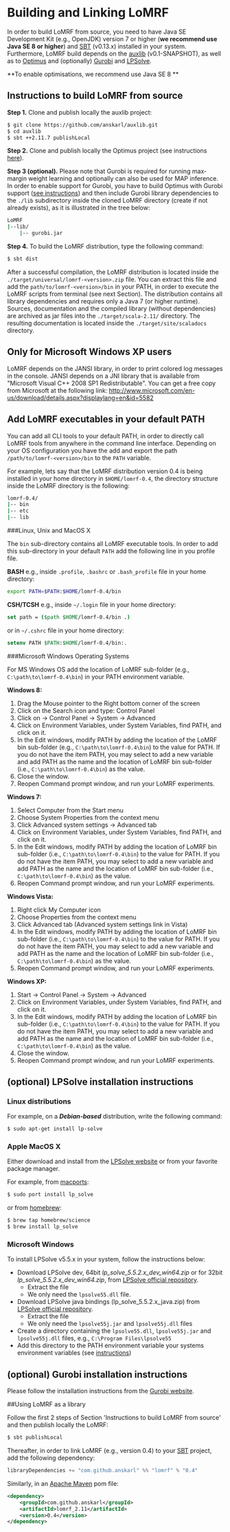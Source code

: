 # Building and Linking LoMRF

In order to build LoMRF from source, you need to have Java SE Development Kit (e.g., OpenJDK) version 7 or higher
(**we recommend use Java SE 8 or higher**) and [SBT](http://www.scala-sbt.org/) (v0.13.x) installed in
your system. Furthermore, LoMRF build depends on the [auxlib](https://github.com/anskarl/auxlib) (v0.1-SNAPSHOT),
as well as to [Optimus](https://github.com/vagm/Optimus) and (optionally) [Gurobi](http://www.gurobi.com/) and
[LPSolve](http://lpsolve.sourceforge.net).

**To enable  optimisations, we recommend use Java SE 8 **

## Instructions to build LoMRF from source

**Step 1.** Clone and publish locally the auxlib project:

```bash
$ git clone https://github.com/anskarl/auxlib.git
$ cd auxlib
$ sbt ++2.11.7 publishLocal
```

**Step 2.** Clone and publish locally the Optimus project (see instructions [here](https://github.com/vagm/Optimus)).

**Step 3 (optional).** Please note that Gurobi is required for running max-margin weight learning and optionally can also be used for MAP inference. In order to enable support for Gurobi, you have to build Optimus with Gurobi support ([see instructions](https://github.com/vagm/Optimus)) and then include Gurobi library dependencies to the `./lib` subdirectory inside the cloned LoMRF directory (create if not already exists), as it is illustrated in the tree below:

```bash
LoMRF
|--lib/
    |-- gurobi.jar
```

**Step 4.** To build the LoMRF distribution, type the following command:

```bash
$ sbt dist
```

After a successful compilation, the LoMRF distribution is located inside the `./target/universal/lomrf-<version>.zip`
file. You can extract this file and add the `path/to/lomrf-<version>/bin` in your PATH, in order to execute the LoMRF
scripts from terminal (see next Section). The distribution contains all library dependencies and requires only a Java 7
(or higher runtime). Sources, documentation and the compiled library (without dependencies) are archived as jar files
into the `./target/scala-2.11/` directory. The resulting documentation is located inside the `./target/site/scaladocs`
directory.

## Only for Microsoft Windows XP users

LoMRF depends on the JANSI library, in order to print colored log messages in the console. JANSI depends on a JNI library
that is available from "Microsoft Visual C++ 2008 SP1 Redistributable". You can get a free copy from Microsoft at the
following link: http://www.microsoft.com/en-us/download/details.aspx?displaylang=en&id=5582

## Add LoMRF executables in your default PATH

You can add all CLI tools to your default PATH, in order to directly call LoMRF tools from anywhere in the command line
interface. Depending on your OS configuration you have the add and export the path `/path/to/lomrf-<version>/bin` to
the `PATH` variable.

For example, lets say that the LoMRF distribution version 0.4 is being installed in your home directory in `$HOME/lomrf-0.4`,
the directory structure inside the LoMRF directory is the following:

```bash
lomrf-0.4/
|-- bin
|-- etc
|-- lib
```
###Linux, Unix and MacOS X

The `bin` sub-directory contains all LoMRF executable tools. In order to add this sub-directory in your default `PATH`
add the following line in you profile file.


**BASH** e.g., inside `.profile`, `.bashrc` or `.bash_profile` file in your home directory:
```bash
export PATH=$PATH:$HOME/lomrf-0.4/bin
```

**CSH/TCSH** e.g., inside `~/.login` file in your home directory:
```csh
set path = ($path $HOME/lomrf-0.4/bin .)
```
or in `~/.cshrc` file in your home directory:
```csh
setenv PATH $PATH:$HOME/lomrf-0.4/bin:.
```

###Microsoft Windows Operating Systems

For MS Windows OS add the location of LoMRF sub-folder (e.g., `C:\path\to\lomrf-0.4\bin`) in your PATH environment variable.

**Windows 8:**
  1. Drag the Mouse pointer to the Right bottom corner of the screen
  2. Click on the Search icon and type: Control Panel
  3. Click on -> Control Panel -> System -> Advanced
  4. Click on Environment Variables, under System Variables, find PATH, and click on it.
  5. In the Edit windows, modify PATH by adding the location of the LoMRF bin sub-folder (e.g., `C:\path\to\lomrf-0.4\bin`)
  to the value for PATH. If you do not have the item PATH, you may select to add a new variable and add PATH as the name
  and the location of LoMRF bin sub-folder (i.e., `C:\path\to\lomrf-0.4\bin`) as the value.
  6. Close the window.
  7. Reopen Command prompt window, and run your LoMRF experiments.

**Windows 7:**
  1. Select Computer from the Start menu
  2. Choose System Properties from the context menu
  3. Click Advanced system settings -> Advanced tab
  4. Click on Environment Variables, under System Variables, find PATH, and click on it.
  5. In the Edit windows, modify PATH by adding the location of LoMRF bin sub-folder (i.e., `C:\path\to\lomrf-0.4\bin`)
  to the value for PATH. If you do not have the item PATH, you may select to add a new variable and add PATH as the name
  and the location of LoMRF bin sub-folder (i.e., `C:\path\to\lomrf-0.4\bin`) as the value.
  6. Reopen Command prompt window, and run your LoMRF experiments.

**Windows Vista:**
  1. Right click My Computer icon
  2. Choose Properties from the context menu
  3. Click Advanced tab (Advanced system settings link in Vista)
  4. In the Edit windows, modify PATH by adding the location of LoMRF bin sub-folder (i.e., `C:\path\to\lomrf-0.4\bin`)
     to the value for PATH. If you do not have the item PATH, you may select to add a new variable and add PATH as the name
     and the location of LoMRF bin sub-folder (i.e., `C:\path\to\lomrf-0.4\bin`) as the value.
  5. Reopen Command prompt window, and run your LoMRF experiments.

**Windows XP:**
  1. Start -> Control Panel -> System -> Advanced
  2. Click on Environment Variables, under System Variables, find PATH, and click on it.
  3. In the Edit windows, modify PATH by adding the location of LoMRF bin sub-folder (i.e., `C:\path\to\lomrf-0.4\bin`)
     to the value for PATH. If you do not have the item PATH, you may select to add a new variable and add PATH as the name
     and the location of LoMRF bin sub-folder (i.e., `C:\path\to\lomrf-0.4\bin`) as the value.
  4. Close the window.
  5. Reopen Command prompt window, and run your LoMRF experiments.

  ## (optional) LPSolve installation instructions

  ### Linux distributions

  For example, on a ***Debian-based*** distribution, write the following command:
  ```bash
  $ sudo apt-get install lp-solve
  ```

  ### Apple MacOS X

  Either download and install from the [LPSolve website](http://lpsolve.sourceforge.net)
  or from your favorite package manager.

  For example, from [macports](https://www.macports.org):
  ```bash
  $ sudo port install lp_solve
  ```

  or from [homebrew](http://brew.sh):
  ```bash
  $ brew tap homebrew/science
  $ brew install lp_solve
  ```

  ### Microsoft Windows
  To install LPSolve v5.5.x in your system, follow the instructions below:
  * Download LPSolve dev, 64bit *lp_solve_5.5.2.x_dev_win64.zip* or for 32bit *lp_solve_5.5.2.x_dev_win64.zip*, from [LPSolve official repository](http://sourceforge.net/projects/lpsolve/files/lpsolve/5.5.2.0/).
    * Extract the file
    * We only need the `lpsolve55.dll` file.
  * Download LPSolve java bindings (lp_solve_5.5.2.x_java.zip) from [LPSolve official repository](http://sourceforge.net/projects/lpsolve/files/lpsolve/5.5.2.0/).
    * Extract the file
    * We only need the `lpsolve55j.jar` and `lpsolve55j.dll` files
  * Create a directory containing the `lpsolve55.dll`, `lpsolve55j.jar` and `lpsolve55j.dll` files, e.g., `C:\Program Files\lpsolve55`
  * Add this directory to the PATH environment variable your systems environment variables (see [instructions](#microsoft-windows-operating-systems))

  ## (optional) Gurobi installation instructions
  Please follow the installation instructions from the [Gurobi website](http://www.gurobi.com).


##Using LoMRF as a library

Follow the first 2 steps of Section 'Instructions to build LoMRF from source' and then publish locally the LoMRF:

```bash
$ sbt publishLocal
```

Thereafter, in order to link LoMRF (e.g., version 0.4) to your [SBT](http://www.scala-sbt.org/) project, add the
following dependency:

```scala
libraryDependencies += "com.github.anskarl" %% "lomrf" % "0.4"
```

Similarly, in an [Apache Maven](https://maven.apache.org/) pom file:

```xml
<dependency>
    <groupId>com.github.anskarl</groupId>
    <artifactId>lomrf_2.11</artifactId>
    <version>0.4</version>
</dependency>
```
